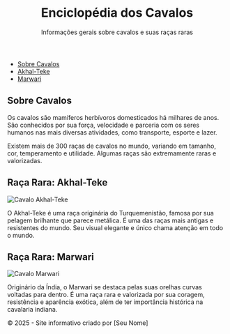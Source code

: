 <!DOCTYPE html>
<html lang="pt-BR">
<head>
  <meta charset="UTF-8" />
  <meta name="viewport" content="width=device-width, initial-scale=1.0"/>
  <title>Cavalos - Informações e Raças Raras</title>
  <link rel="stylesheet" href="style.css" />
</head>
<body>
  <header>
    <h1>Enciclopédia dos Cavalos</h1>
    <p>Informações gerais sobre cavalos e suas raças raras</p>
  </header>

  <nav>
    <ul>
      <li><a href="#sobre">Sobre Cavalos</a></li>
      <li><a href="#akhal-teke">Akhal-Teke</a></li>
      <li><a href="#marwari">Marwari</a></li>
    </ul>
  </nav>

  <main>
    <section id="sobre">
      <h2>Sobre Cavalos</h2>
      <p>Os cavalos são mamíferos herbívoros domesticados há milhares de anos. São conhecidos por sua força, velocidade e parceria com os seres humanos nas mais diversas atividades, como transporte, esporte e lazer.</p>
      <p>Existem mais de 300 raças de cavalos no mundo, variando em tamanho, cor, temperamento e utilidade. Algumas raças são extremamente raras e valorizadas.</p>
    </section>
<section class="raca" id="akhal-teke"> <h2>Raça Rara: Akhal-Teke</h2>
<img src="" alt="Cavalo Akhal-Teke" />
      <p>O Akhal-Teke é uma raça originária do Turquemenistão, famosa por sua pelagem brilhante que parece metálica. É uma das raças mais antigas e resistentes do mundo. Seu visual elegante e único chama atenção em todo o mundo.</p>
    </section>
    <section class="raca" id="marwari">
      <h2>Raça Rara: Marwari</h2>
      <img src="" alt="Cavalo Marwari"/>
      <p>Originário da Índia, o Marwari se destaca pelas suas orelhas curvas voltadas para dentro. É uma raça rara e valorizada por sua coragem, resistência e aparência exótica, além de ter importância histórica na cavalaria indiana.</p>
    </section>
  </main>

  <footer>
    <p>© 2025 - Site informativo criado por [Seu Nome]</p>
  </footer>
</body>
</html>
